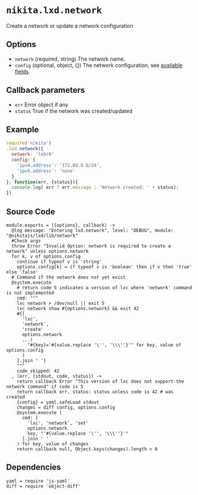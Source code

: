 
# `nikita.lxd.network`

Create a network or update a network configuration

## Options

* `network` (required, string)
  The network name.
* `config` (optional, object, {})
  The network configuration, see
  [available fields](https://lxd.readthedocs.io/en/latest/networks/).

## Callback parameters

* `err`
  Error object if any
* `status`
  True if the network was created/updated

## Example

```js
require('nikita')
.lxd.network({
  network: 'lxbr0'
  config: {
    'ipv4.address': '172.89.0.0/24',
    'ipv6.address': 'none'
  }
}, function(err, {status}){
  console.log( err ? err.message : 'Network created: ' + status);
})
```

## Source Code

    module.exports = ({options}, callback) ->
      @log message: "Entering lxd.network", level: "DEBUG", module: "@nikitajs/lxd/lib/network"
      #Check args
      throw Error "Invalid Option: network is required to create a network" unless options.network
      for k, v of options.config
        continue if typeof v is 'string'
        options.config[k] = if typeof v is 'boolean' then if v then 'true' else 'false'
      # Command if the network does not yet exist
      @system.execute
        # return code 5 indicates a version of lxc where 'network' command is not implemented
        cmd: """
        lxc network > /dev/null || exit 5
        lxc network show #{options.network} && exit 42
        #{[
          'lxc',
          'network',
          'create'
          options.network
          ...(
            "#{key}='#{value.replace '\'', '\\\''}'" for key, value of options.config
          )
        ].join ' '}
        """
        code_skipped: 42
      , (err, {stdout, code, status}) ->
        return callback Error "This version of lxc does not support the network command" if code is 5
        return callback err, status: status unless code is 42 # was created
        {config} = yaml.safeLoad stdout
        changes = diff config, options.config
        @system.execute (
          cmd: [
            'lxc', 'network', 'set'
            options.network
            key, "'#{value.replace '\'', '\\\''}'"
          ].join ' '
        ) for key, value of changes
        return callback null, Object.keys(changes).length > 0

## Dependencies

    yaml = require 'js-yaml'
    diff = require 'object-diff'
